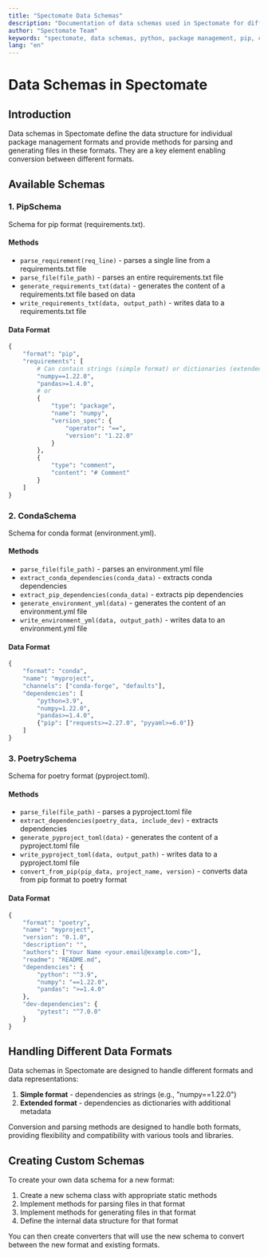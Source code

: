 ```yaml
---
title: "Spectomate Data Schemas"
description: "Documentation of data schemas used in Spectomate for different package management formats"
author: "Spectomate Team"
keywords: "spectomate, data schemas, python, package management, pip, conda, poetry, requirements.txt, environment.yml, pyproject.toml"
lang: "en"
---
```


# Data Schemas in Spectomate

## Introduction

Data schemas in Spectomate define the data structure for individual package management formats and provide methods for parsing and generating files in these formats. They are a key element enabling conversion between different formats.

## Available Schemas

### 1. PipSchema

Schema for pip format (requirements.txt).

#### Methods

- `parse_requirement(req_line)` - parses a single line from a requirements.txt file
- `parse_file(file_path)` - parses an entire requirements.txt file
- `generate_requirements_txt(data)` - generates the content of a requirements.txt file based on data
- `write_requirements_txt(data, output_path)` - writes data to a requirements.txt file

#### Data Format

```python
{
    "format": "pip",
    "requirements": [
        # Can contain strings (simple format) or dictionaries (extended format)
        "numpy==1.22.0",
        "pandas>=1.4.0",
        # or
        {
            "type": "package",
            "name": "numpy",
            "version_spec": {
                "operator": "==",
                "version": "1.22.0"
            }
        },
        {
            "type": "comment",
            "content": "# Comment"
        }
    ]
}
```

### 2. CondaSchema

Schema for conda format (environment.yml).

#### Methods

- `parse_file(file_path)` - parses an environment.yml file
- `extract_conda_dependencies(conda_data)` - extracts conda dependencies
- `extract_pip_dependencies(conda_data)` - extracts pip dependencies
- `generate_environment_yml(data)` - generates the content of an environment.yml file
- `write_environment_yml(data, output_path)` - writes data to an environment.yml file

#### Data Format

```python
{
    "format": "conda",
    "name": "myproject",
    "channels": ["conda-forge", "defaults"],
    "dependencies": [
        "python=3.9",
        "numpy=1.22.0",
        "pandas>=1.4.0",
        {"pip": ["requests>=2.27.0", "pyyaml>=6.0"]}
    ]
}
```

### 3. PoetrySchema

Schema for poetry format (pyproject.toml).

#### Methods

- `parse_file(file_path)` - parses a pyproject.toml file
- `extract_dependencies(poetry_data, include_dev)` - extracts dependencies
- `generate_pyproject_toml(data)` - generates the content of a pyproject.toml file
- `write_pyproject_toml(data, output_path)` - writes data to a pyproject.toml file
- `convert_from_pip(pip_data, project_name, version)` - converts data from pip format to poetry format

#### Data Format

```python
{
    "format": "poetry",
    "name": "myproject",
    "version": "0.1.0",
    "description": "",
    "authors": ["Your Name <your.email@example.com>"],
    "readme": "README.md",
    "dependencies": {
        "python": "^3.9",
        "numpy": "==1.22.0",
        "pandas": ">=1.4.0"
    },
    "dev-dependencies": {
        "pytest": "^7.0.0"
    }
}
```

## Handling Different Data Formats

Data schemas in Spectomate are designed to handle different formats and data representations:

1. **Simple format** - dependencies as strings (e.g., "numpy==1.22.0")
2. **Extended format** - dependencies as dictionaries with additional metadata

Conversion and parsing methods are designed to handle both formats, providing flexibility and compatibility with various tools and libraries.

## Creating Custom Schemas

To create your own data schema for a new format:

1. Create a new schema class with appropriate static methods
2. Implement methods for parsing files in that format
3. Implement methods for generating files in that format
4. Define the internal data structure for that format

You can then create converters that will use the new schema to convert between the new format and existing formats.
